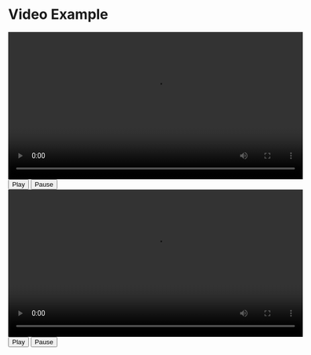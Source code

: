 
<!DOCTYPE html>
<html lang="en">
<head>
  <meta charset="UTF-8">
  <meta name="viewport" content="width=device-width, initial-scale=1.0">
  <title>Video Example</title>
</head>
<body>
  <h1>Video Example</h1>

  <!-- Video element -->
  <video id="myVideo" width="600" controls>
    <source src="333923407231242244.mp4" type="video/mp4">
    Your browser does not support the video tag.
  </video>

  <!-- Buttons to control the video -->
  <br>
  <button onclick="playVideo()">Play</button>
  <button onclick="pauseVideo()">Pause</button>



  <!-- Video element 2 -->
  <video id="myVideo" width="600" controls>
    <source src="333735085892505603.mp4" type="video/mp4">
    Your browser does not support the video tag.
  </video>

  <!-- Buttons to control the video -->
  <br>
  <button onclick="playVideo()">Play</button>
  <button onclick="pauseVideo()">Pause</button>








  

  <script>
    // Get the video element
    const video = document.getElementById('myVideo');

    // Function to play the video
    function playVideo() {
      video.play();
    }

    // Function to pause the video
    function pauseVideo() {
      video.pause();
    }
  </script>
</body>
</html>
